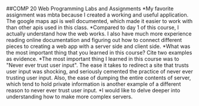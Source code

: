 ##COMP 20 Web Programming Labs and Assignments 
*My favorite assignment was mbta because I created a working and useful application. The google maps api is well documented, which made it easier to work with than other apis used in this class.
*Compared to day 1 of this course, I actually understand how the web works. I also have much more experience reading online documentation and figuring out how to connect different pieces to creating a web app with a server side and client side. 
*What was the most important thing that you learned in this course? Cite two examples as evidence.
*The most important thing I learned in this course was to "Never ever trust user input". The ease it takes to redirect a site that trusts user input was shocking, and seriously cemented the practice of never ever trusting user input. Also, the ease of dumping the entire contents of server, which tend to hold private information is another example of a different reason to never ever trust user input.
*I would like to delve deeper into understanding how to make more complex servers.